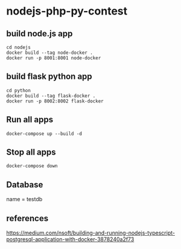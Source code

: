 # nodejs-php-py-contest

## build node.js app

```
cd nodejs
docker build --tag node-docker .
docker run -p 8001:8001 node-docker
```

## build flask python app

```
cd python
docker build --tag flask-docker .
docker run -p 8002:8002 flask-docker
```



## Run all apps

```
docker-compose up --build -d
```

## Stop all apps

```
docker-compose down
```


## Database

name = testdb

## references

https://medium.com/nsoft/building-and-running-nodejs-typescript-postgresql-application-with-docker-3878240a2f73


